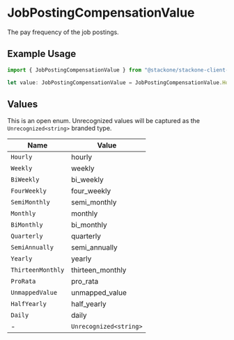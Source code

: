 # JobPostingCompensationValue

The pay frequency of the job postings.

## Example Usage

```typescript
import { JobPostingCompensationValue } from "@stackone/stackone-client-ts/sdk/models/shared";

let value: JobPostingCompensationValue = JobPostingCompensationValue.Hourly;
```

## Values

This is an open enum. Unrecognized values will be captured as the `Unrecognized<string>` branded type.

| Name                   | Value                  |
| ---------------------- | ---------------------- |
| `Hourly`               | hourly                 |
| `Weekly`               | weekly                 |
| `BiWeekly`             | bi_weekly              |
| `FourWeekly`           | four_weekly            |
| `SemiMonthly`          | semi_monthly           |
| `Monthly`              | monthly                |
| `BiMonthly`            | bi_monthly             |
| `Quarterly`            | quarterly              |
| `SemiAnnually`         | semi_annually          |
| `Yearly`               | yearly                 |
| `ThirteenMonthly`      | thirteen_monthly       |
| `ProRata`              | pro_rata               |
| `UnmappedValue`        | unmapped_value         |
| `HalfYearly`           | half_yearly            |
| `Daily`                | daily                  |
| -                      | `Unrecognized<string>` |